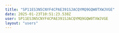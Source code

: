 ```yaml
---
title: "SP11ES3N5CNYF4CPAE391SJACQYMQ9GQW0TXWJVGE"
date: 2025-01-23T10:51:23.538Z
user: SP11ES3N5CNYF4CPAE391SJACQYMQ9GQW0TXWJVGE
layout: "users"
---
```

    